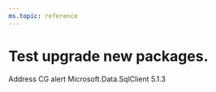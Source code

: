 ```yaml
---
ms.topic: reference
---
```


# Test upgrade new packages.

Address CG alert Microsoft.Data.SqlClient 5.1.3
